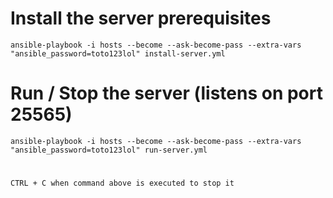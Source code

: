 # Install the server prerequisites

    ansible-playbook -i hosts --become --ask-become-pass --extra-vars "ansible_password=toto123lol" install-server.yml

# Run / Stop the server (listens on port 25565)

    ansible-playbook -i hosts --become --ask-become-pass --extra-vars "ansible_password=toto123lol" run-server.yml
#
    CTRL + C when command above is executed to stop it
